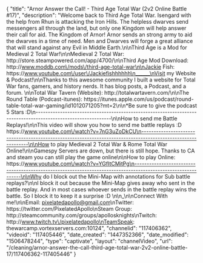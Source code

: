 {
    "title": "Arnor Answer the Call! - Third Age Total War (2v2 Online Battle #17)",
    "description": "Welcome back to Third Age Total War.  Isengard with the help from Rhun is attacking the Iron Hills.  The helpless dwarves send messengers all through the land, but only one Kingdom will help answer their call for aid.  The Kingdom of Arnor!  Arnor sends an strong army to aid the dwarves in a time of need.  Men and Dwarves will forge a great alliance that will stand against any Evil in Middle Earth.\n\nThird Age is a Mod for Medieval 2 Total War!\n\nMedieval 2 Total War: http:\/\/store.steampowered.com\/app\/4700\/\n\nThird Age Mod Download: http:\/\/www.moddb.com\/mods\/third-age-total-war\n\nJackie Fish: https:\/\/www.youtube.com\/user\/Jackiefishhhhhh\n______\nVisit my Website & Podcast!\n\nThanks to this awesome community I built a website for Total War fans, gamers, and history nerds.  It has blog posts, a Podcast, and a forum.  \n\nTotal War Tavern (Website): http:\/\/totalwartavern.com\/\n\nThe Round Table (Podcast-itunes): https:\/\/itunes.apple.com\/us\/podcast\/round-table-total-war-gaming\/id1012071205?mt=2\n\n*Be sure to give the podcast 5 Stars :D\n-------------------------------------------------------------------------------------------------------------\n\nHow to send me Battle Replays!\n\nThis video will show you how to send me battle replays :D https:\/\/www.youtube.com\/watch?v=7nG3uZoDkCU\n-------------------------------------------------------------------------------------------------------------\n\nHow to play Medieval 2 Total War & Rome Total War Online!\n\nGamespy Servers are down, but there is still hope.  Thanks to CA and steam you can still play the game online\n\nHow to play Online: https:\/\/www.youtube.com\/watch?v=YGfItCMitPg\n-------------------------------------------------------------------------------------------------------------\n\nWhy do I block out the Mini-Map with annotations for Sub battle replays?\n\nI block it out because the Mini-Map gives away who sent in the battle replay.  And in most cases whoever sends in the battle replay wins the battle.  So I block it to keep it a surprise :D  \n\n_\n\nConnect With me!\n\nEmail: pixelatedapollo@gmail.com\nTwitter: https:\/\/twitter.com\/PixelatedApollo\nSteam Group:  http:\/\/steamcommunity.com\/groups\/apollosknights\nTwitch: http:\/\/www.twitch.tv\/pixelatedapollo\nTeamSpeak: thewarcamp.vortexservers.com:10124",
    "channelid": "117406362",
    "videoid": "117405446",
    "date_created": "1447352366",
    "date_modified": "1506478244",
    "type": "captivate",
    "layout": "channelVideo",
    "url": "\/cleaning\/arnor-answer-the-call-third-age-total-war-2v2-online-battle-17\/117406362-117405446"
}